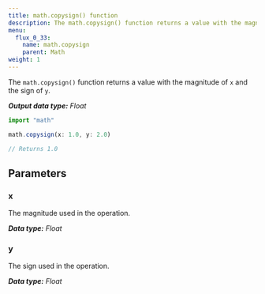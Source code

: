 ```yaml
---
title: math.copysign() function
description: The math.copysign() function returns a value with the magnitude of `x` and the sign of `y`.
menu:
  flux_0_33:
    name: math.copysign
    parent: Math
weight: 1
---
```


The `math.copysign()` function returns a value with the magnitude of `x` and the sign of `y`.

_**Output data type:** Float_

```js
import "math"

math.copysign(x: 1.0, y: 2.0)

// Returns 1.0
```

## Parameters

### x
The magnitude used in the operation.

_**Data type:** Float_

### y
The sign used in the operation.

_**Data type:** Float_
